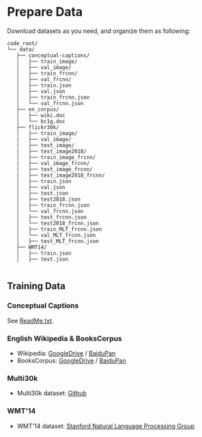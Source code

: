 # Prepare Data

Download datasets as you need, and organize them as following:
 ```
code_root/
└── data/
    ├── conceptual-captions/
    │   ├── train_image/
    │   ├── val_image/
    │   ├── train_frcnn/
    │   ├── val_frcnn/
    │   ├── train.json
    │   ├── val.json
    │   ├── train_frcnn.json
    │   └── val_frcnn.json
    ├── en_corpus/
    │   ├── wiki.doc
    │   └── bc1g.doc
    ├── flickr30k/
    │   ├── train_image/
    |   ├── val_image/
    |   ├── test_image/
    |   ├── test_image2018/
    │   ├── train_image_frcnn/
    |   ├── val_image_frcnn/
    |   ├── test_image_frcnn/
    |   ├── test_image2018_frcnn/    
    │   ├── train.json
    │   ├── val.json
    │   ├── test.json
    │   ├── test2018.json    
    │   ├── train_frcnn.json
    │   └── val_frcnn.json
    │   ├── test_frcnn.json
    │   └── test2018_frcnn.json    
    │   ├── train_MLT_frcnn.json
    │   └── val_MLT_frcnn.json
    │   ├── test_MLT_frcnn.json    
    ├── WMT14/    
    │   ├── train.json
    │   ├── test.json
        
 ```
## Training Data

### Conceptual Captions
See [ReadMe.txt](./conceptual-captions/ReadMe.txt).

### English Wikipedia & BooksCorpus
* Wikipedia: [GoogleDrive](https://drive.google.com/file/d/1rZJ-Nj_SSqwu85tME3wbN8tfGhljfAsf/view?usp=sharing) / [BaiduPan](https://pan.baidu.com/s/1HSgUZXRESxVnx9ATOHwSrQ)
* BooksCorpus: [GoogleDrive](https://drive.google.com/file/d/16T5EYqIjO-tAj1OFxz6bnnzEABCusCcv/view?usp=sharing) / [BaiduPan](https://pan.baidu.com/s/1797WFFUTnRJakgGxefSrBg)

### Multi30k
* Multi30k dataset: [Github](https://github.com/multi30k/dataset)

### WMT'14
* WMT'14 dataset: [Stanford Natural Language Processing Group](https://nlp.stanford.edu/projects/nmt/)

